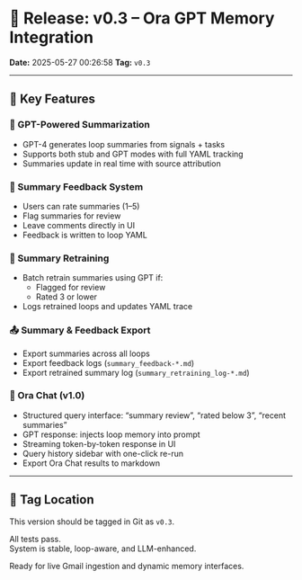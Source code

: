 
# 🔖 Release: v0.3 – Ora GPT Memory Integration

**Date:** 2025-05-27 00:26:58
**Tag:** `v0.3`

---

## 🧠 Key Features

### 💬 GPT-Powered Summarization
- GPT-4 generates loop summaries from signals + tasks
- Supports both stub and GPT modes with full YAML tracking
- Summaries update in real time with source attribution

### 📝 Summary Feedback System
- Users can rate summaries (1–5)
- Flag summaries for review
- Leave comments directly in UI
- Feedback is written to loop YAML

### 🔁 Summary Retraining
- Batch retrain summaries using GPT if:
  - Flagged for review
  - Rated 3 or lower
- Logs retrained loops and updates YAML trace

### 📤 Summary & Feedback Export
- Export summaries across all loops
- Export feedback logs (`summary_feedback-*.md`)
- Export retrained summary log (`summary_retraining_log-*.md`)

### 🧠 Ora Chat (v1.0)
- Structured query interface: “summary review”, “rated below 3”, “recent summaries”
- GPT response: injects loop memory into prompt
- Streaming token-by-token response in UI
- Query history sidebar with one-click re-run
- Export Ora Chat results to markdown

---

## 📁 Tag Location

This version should be tagged in Git as `v0.3`.

All tests pass.  
System is stable, loop-aware, and LLM-enhanced.

Ready for live Gmail ingestion and dynamic memory interfaces.
